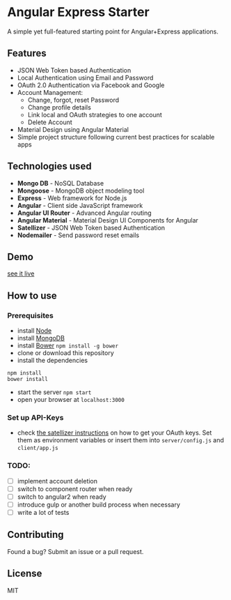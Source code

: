 # Angular Express Starter

A simple yet full-featured starting point for Angular+Express applications.

## Features
* JSON Web Token based Authentication
* Local Authentication using Email and Password
* OAuth 2.0 Authentication via Facebook and Google
* Account Management:
    * Change, forgot, reset Password
    * Change profile details
    * Link local and OAuth strategies to one account
    * Delete Account
* Material Design using Angular Material
* Simple project structure following current best practices for scalable apps

## Technologies used
* **Mongo DB** - NoSQL Database
* **Mongoose** - MongoDB object modeling tool
* **Express** - Web framework for Node.js
* **Angular** - Client side JavaScript framework
* **Angular UI Router** - Advanced Angular routing
* **Angular Material** - Material Design UI Components for Angular
* **Satellizer** - JSON Web Token based Authentication
* **Nodemailer** - Send password reset emails

## Demo
[see it live](https://angular-express-starter.herokuapp.com/)

## How to use

### Prerequisites
* install [Node](https://nodejs.org/)
* install [MongoDB](https://www.mongodb.org/)
* install [Bower](http://bower.io/)
    `npm install -g bower`
* clone or download this repository
* install the dependencies
```
npm install
bower install
```
* start the server
`npm start`
* open your browser at `localhost:3000`

### Set up API-Keys
* check [the satellizer instructions](https://github.com/sahat/satellizer#obtaining-oauth-keys)
  on how to get your OAuth keys.
  Set them as environment variables or insert them into `server/config.js` and `client/app.js`

### TODO:
* [ ] implement account deletion
* [ ] switch to component router when ready
* [ ] switch to angular2 when ready
* [ ] introduce gulp  or another build process when necessary
* [ ] write a lot of tests

## Contributing
Found a bug? Submit an issue or a pull request.

## License
MIT
